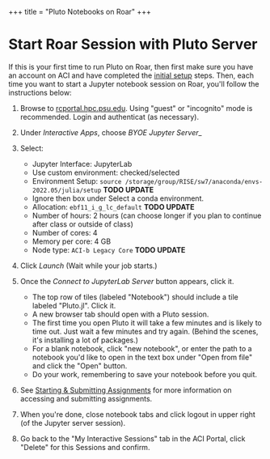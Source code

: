 +++
title = "Pluto Notebooks on Roar"
+++

# Start Roar Session with Pluto Server

If this is your first time to run Pluto on Roar, then first make sure you have an account on ACI and have completed the [initial setup](../tips/roar/) steps.
Then, each time you want to start a Jupyter notebook session on Roar, you'll follow the instructions below:
1. Browse to [rcportal.hpc.psu.edu](https://rcportal.hpc.psu.edu).
Using "guest" or "incognito" mode is recommended.
Login and authenticat (as necessary).

1. Under _Interactive Apps_, choose _BYOE Jupyter Server__
1. Select:
   - Jupyter Interface: JupyterLab
   - Use custom environment: checked/selected
   - Environment Setup: `source /storage/group/RISE/sw7/anaconda/envs-2022.05/julia/setup` **TODO UPDATE**
   - Ignore then box under Select a conda environment.
   - Allocation: `ebf11_i_g_lc_default` **TODO UPDATE**
   - Number of hours: 2 hours  (can choose longer if you plan to continue after class or outside of class)
   - Number of cores: 4
   - Memory per core: 4 GB
   - Node type: `ACI-b Legacy Core` **TODO UPDATE**
1. Click _Launch_
   (Wait while your job starts.)
1. Once the _Connect to JupyterLab Server_ button appears, click it.
   + The top row of tiles (labeled "Notebook") should include a tile labeled "Pluto.jl".  Click it.  
   + A new browser tab should open with a Pluto session.
   + The first time you open Pluto it will take a few minutes and is likely to time out.  Just wait a few minutes and try again.  (Behind the scenes, it's installing a lot of packages.)
   + For a blank notebook, click "new notebook", or enter the path to a notebook you'd like to open in the text box under "Open from file" and click the "Open" button.
   + Do your work, remembering to save your notebook before you quit.
1. See [Starting & Submitting Assignments](/tips/labs/) for more information on accessing and submitting assignments.
1. When you're done, close notebook tabs and click logout in upper right (of the Jupyter server session).
1. Go back to the "My Interactive Sessions" tab in the ACI Portal, click "Delete" for this Sessions and confirm.
